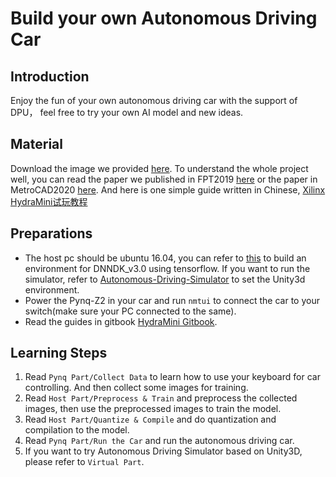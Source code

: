 <!--
 * @Author: Sauron Wu
 * @GitHub: wutianze
 * @Email: 1369130123qq@gmail.com
 * @Date: 2019-09-03 16:28:15
 * @LastEditors: Please set LastEditors
 * @LastEditTime: 2020-02-17 20:36:49
 * @Description: 
 -->
# Build your own Autonomous Driving Car
## Introduction
Enjoy the fun of your own autonomous driving car with the support of DPU， feel free to try your own AI model and new ideas.

## Material
Download the image we provided [here](https://pan.baidu.com/s/1gOJaoJJ8z2jf-BaLklID3Q). To understand the whole project well, you can read the paper we published in FPT2019 [here](https://easychair.org/publications/preprint/GMvL) or the paper in MetroCAD2020 [here](). And here is one simple guide written in Chinese, [Xilinx HydraMini试玩教程](https://blog.csdn.net/qq_25762163/article/details/103591878)

## Preparations
- The host pc should be ubuntu 16.04, you can refer to [this](https://github.com/wutianze/dnndk3.0-pynqz2) to build an environment for DNNDK_v3.0 using tensorflow. If you want to run the simulator, refer to [Autonomous-Driving-Simulator](https://github.com/wutianze/Autonomous-Driving-Simulator) to set the Unity3d environment.
- Power the Pynq-Z2 in your car and run `nmtui` to connect the car to your switch(make sure your PC connected to the same).
- Read the guides in gitbook [HydraMini Gitbook](https://1369130123.gitbook.io/hydramini/).

## Learning Steps
1. Read `Pynq Part/Collect Data` to learn how to use your keyboard for car controlling. And then collect some images for training.
2. Read `Host Part/Preprocess & Train` and preprocess the collected images, then use the preprocessed images to train the model.
3. Read `Host Part/Quantize & Compile` and do quantization and compilation to the model.
4. Read `Pynq Part/Run the Car` and run the autonomous driving car.
5. If you want to try Autonomous Driving Simulator based on Unity3D, please refer to `Virtual Part`.


